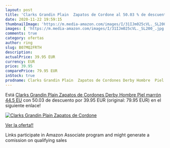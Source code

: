 ```yaml
---
layout: post
title: 'Clarks Grandin Plain  Zapatos de Cordone al 50.03 % de descuento'
date: 2020-11-22 19:59:15
thumbnailImage: 'https://m.media-amazon.com/images/I/31IJm025cVL._SL200_.jpg'
images: [ 'https://m.media-amazon.com/images/I/31IJm025cVL._SL200_.jpg' ]
comments: true
category: ofertas
author: ring
slug: B07MQ2FRTH
description:
actualPrice: 39.95 EUR
currency: EUR
price: 39.95
comparePrice: 79.95 EUR
inStock: true
prodname: Clarks Grandin Plain  Zapatos de Cordones Derby Hombre  Piel marrón  44.5 EU
---
```


Está [Clarks Grandin Plain  Zapatos de Cordones Derby Hombre  Piel marrón  44.5 EU](https://www.amazon.es/dp/B07MQ2FRTH/?tag=tolees-21) con 50.03 de descuento por 39.95 EUR (original: 79.95 EUR) en el siguiente enlace!

[![Clarks Grandin Plain  Zapatos de Cordone](https://m.media-amazon.com/images/I/31IJm025cVL._SL200_.jpg)](https://www.amazon.es/dp/B07MQ2FRTH/?tag=tolees-21)

[Ver la oferta!!](https://www.amazon.es/dp/B07MQ2FRTH/?tag=tolees-21)

Links participate in Amazon Associate program and might generate a comission on qualifying sales


